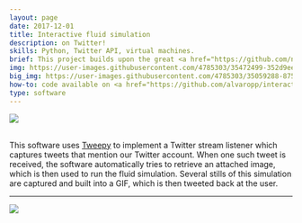 ```yaml
---
layout: page
date: 2017-12-01
title: Interactive fluid simulation
description: on Twitter!
skills: Python, Twitter API, virtual machines.
brief: This project builds upon the great <a href="https://github.com/ngcm/interactive-fluid-demo" target="_blank">fluid flow simulation</a> developed by <a href="http://cmg.soton.ac.uk/people/gmd1n15/" target="_blank">Gary Downing</a> as an <a href="http://ngcm.soton.ac.uk" target="_blank">NGCM</a> outreach show. This fluid simulation software takes real input from a web-cam and runs a fluid simulation on top of the real-time images, where fluid comes from the left-hand side of the screen and is affected by the present objects on its way. This has been proven very successful in previous outreach events from the University of Southampton. For this year's University of Southampton Science and Engineering Festival 2018, and any other outreach events, I made a simple extension which integrates with Twitter. Basically, any participant can send a custom image or drawing to our Twitter account <a href="https://twitter.com/FluidFlowTest" target="_blank">@FluidFlowTest</a>, and will instantly receive a GIF with the fluid simulation on top of their image in return.
img: https://user-images.githubusercontent.com/4785303/35472499-352d9ee0-0368-11e8-83ca-f20c6c2cc1ea.png
big_img: https://user-images.githubusercontent.com/4785303/35059288-8757857c-fbb2-11e7-9b96-b0d32f02744f.gif
how-to: code available on <a href="https://github.com/alvaropp/interactive-fluid-twitter" target="_blank">GitHub</a>.
type: software
---
```


<div class="img_single">
    <img class="col three" src="https://user-images.githubusercontent.com/4785303/35060001-eb033510-fbb4-11e7-8d14-384632987b6b.gif"/>
</div>

<br>

This software uses <a href="https://github.com/tweepy/tweepy" target="_blank">Tweepy</a> to implement a Twitter stream listener which captures tweets that mention our Twitter account. When one such tweet is received, the software automatically tries to retrieve an attached image, which is then used to run the fluid simulation. Several stills of this simulation are captured and built into a GIF, which is then tweeted back at the user.

<hr>

![](https://img.shields.io/badge/License-MIT-yellow.svg)

